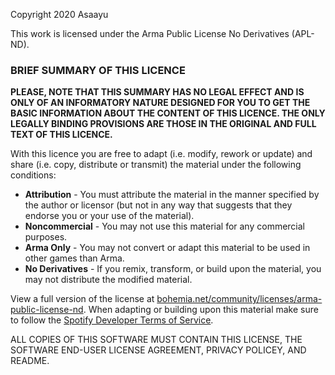 Copyright 2020 Asaayu

This work is licensed under the Arma Public License No Derivatives (APL-ND).

### **BRIEF SUMMARY OF THIS LICENCE**
**PLEASE, NOTE THAT THIS SUMMARY HAS NO LEGAL EFFECT AND IS ONLY OF AN INFORMATORY NATURE DESIGNED FOR YOU TO GET THE BASIC INFORMATION ABOUT THE CONTENT OF THIS LICENCE. THE ONLY LEGALLY BINDING PROVISIONS ARE THOSE IN THE ORIGINAL AND FULL TEXT OF THIS LICENCE.**

With this licence you are free to adapt (i.e. modify, rework or update) and share (i.e. copy, distribute or transmit) the material under the following conditions:

- **Attribution** - You must attribute the material in the manner specified by the author or licensor (but not in any way that suggests that they endorse you or your use of the material).
- **Noncommercial** - You may not use this material for any commercial purposes.
- **Arma Only** - You may not convert or adapt this material to be used in other games than Arma.
- **No Derivatives** - If you remix, transform, or build upon the material, you may not distribute the modified material.

View a full version of the license at [bohemia.net/community/licenses/arma-public-license-nd](https://www.bohemia.net/community/licenses/arma-public-license-nd).
When adapting or building upon this material make sure to follow the [Spotify Developer Terms of Service](https://developer.spotify.com/terms/).

ALL COPIES OF THIS SOFTWARE MUST CONTAIN THIS LICENSE, THE SOFTWARE END-USER LICENSE AGREEMENT, PRIVACY POLICEY, AND README.
